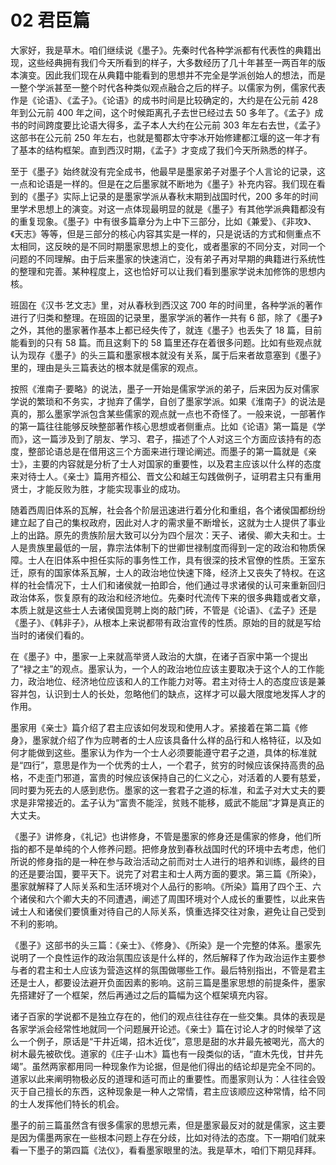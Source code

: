 # 02 君臣篇

<MyVideoBoard :bvidArr="['BV1nZ4y1G7FY']" />

大家好，我是草木。咱们继续说《墨子》。先秦时代各种学派都有代表性的典籍出现，这些经典拥有我们今天所看到的样子，大多数经历了几十年甚至一两百年的版本演变。因此我们现在从典籍中能看到的思想并不完全是学派创始人的想法，而是一整个学派甚至一整个时代各种类似观点融合之后的样子。以儒家为例，儒家代表作是《论语》、《孟子》。《论语》的成书时间是比较确定的，大约是在公元前 428 年到公元前 400 年之间，这个时候距离孔子去世已经过去 50 多年了。《孟子》成书的时间跨度要比论语大得多，孟子本人大约在公元前 303 年左右去世，《孟子》这部书在公元前 250 年左右，也就是蜀郡太守李冰开始修建都江堰的这一年才有了基本的结构框架。直到西汉时期，《孟子》才变成了我们今天所熟悉的样子。

至于《墨子》始终就没有完全成书，他最早是墨家弟子对墨子个人言论的记录，这一点和论语是一样的。但是在之后墨家就不断地为《墨子》补充内容。我们现在看到的《墨子》实际上记录的是墨家学派从春秋末期到战国时代，200 多年的时间里学术思想上的演变。对这一点体现最明显的就是《墨子》有其他学派典籍都没有的重复现象。《墨子》中有很多篇章分为上中下三部分，比如《兼爱》、《非攻》、《天志》等等，但是三部分的核心内容其实是一样的，只是说话的方式和侧重点不太相同，这反映的是不同时期墨家思想上的变化，或者墨家的不同分支，对同一个问题的不同理解。由于后来墨家的快速消亡，没有弟子再对早期的典籍进行系统性的整理和完善。某种程度上，这也恰好可以让我们看到墨家学说未加修饰的思想内核。

班固在《汉书·艺文志》里，对从春秋到西汉这 700 年的时间里，各种学派的著作进行了归类和整理。在班固的记录里，墨家学派的著作一共有 6 部，除了《墨子》之外，其他的墨家著作基本上都已经失传了，就连《墨子》也丢失了 18 篇，目前能看到的只有 58 篇。而且这剩下的 58 篇里还存在着很多问题。比如有些观点就认为现存《墨子》的头三篇和墨家根本就没有关系，属于后来者故意塞到《墨子》里的，理由是头三篇表达的根本就是儒家的观点。

按照《淮南子·要略》的说法，墨子一开始是儒家学派的弟子，后来因为反对儒家学说的繁琐和不务实，才抛弃了儒学，自创了墨家学派。如果《淮南子》的说法是真的，那么墨家学派包含某些儒家的观点就一点也不奇怪了。一般来说，一部著作的第一篇往往能够反映整部著作核心思想或者侧重点。比如《论语》第一篇是《学而》，这一篇涉及到了朋友、学习、君子，描述了个人对这三个方面应该持有的态度，整部论语总是在借用这三个方面来进行理论阐述。而墨子的第一篇就是《亲士》，主要的内容就是分析了士人对国家的重要性，以及君主应该以什么样的态度来对待士人。《亲士》篇用齐桓公、晋文公和越王勾践做例子，证明君主只有重用贤士，才能反败为胜，才能实现事业的成功。

随着西周旧体系的瓦解，社会各个阶层迅速进行着分化和重组，各个诸侯国都纷纷建立起了自己的集权政府，因此对人才的需求量不断增长，这就为士人提供了事业上的出路。原先的贵族阶层大致可以分为四个层次：天子、诸侯、卿大夫和士。士人是贵族里最低的一层，靠宗法体制下的世卿世禄制度而得到一定的政治和物质保障。士人在旧体系中担任实际的事务性工作，具有很深的技术官僚的性质。王室东迁，原有的国家体系瓦解，士人的政治地位快速下降，经济上又丧失了特权。在这样的社会情况下，士人们和诸侯就一拍即合，他们通过寻求诸侯的认可来重新回归政治体系，恢复原有的政治和经济地位。先秦时代流传下来的很多典籍或者文章，本质上就是这些士人去诸侯国竞聘上岗的敲门砖，不管是《论语》、《孟子》还是《墨子》、《韩非子》，从根本上来说都带有政治宣传的性质。原始的目的就是写给当时的诸侯们看的。

在《墨子》中，墨家一上来就高举贤人政治的大旗，在诸子百家中第一个提出了“禄之主”的观点。墨家认为，一个人的政治地位应该主要取决于这个人的工作能力，政治地位、经济地位应该和人的工作能力对等。君主对待士人的态度应该是兼容并包，认识到士人的长处，忽略他们的缺点，这样才可以最大限度地发挥人才的作用。

墨家用《亲士》篇介绍了君主应该如何发现和使用人才。紧接着在第二篇《修身》，墨家就介绍了作为应聘者的士人应该具备什么样的品行和人格特征，以及如何才能做到这些。墨家认为作为一个士人必须要能遵守君子之道，具体的标准就是“四行”，意思是作为一个优秀的士人，一个君子，贫穷的时候应该保持高贵的品格，不走歪门邪道，富贵的时候应该保持自己的仁义之心，对活着的人要有慈爱，同时要为死去的人感到悲伤。墨家的这一套君子之道的标准，和孟子对大丈夫的要求是非常接近的。孟子认为“富贵不能淫，贫贱不能移，威武不能屈”才算是真正的大丈夫。

《墨子》讲修身，《礼记》也讲修身，不管是墨家的修身还是儒家的修身，他们所指的都不是单纯的个人修养问题。把修身放到春秋战国时代的环境中去考虑，他们所说的修身指的是一种在参与政治活动之前而对士人进行的培养和训练，最终的目的还是要治国，要平天下。说完了对君主和士人两方面的要求。第三篇《所染》，墨家就解释了人际关系和生活环境对个人品行的影响。《所染》篇用了四个王、六个诸侯和六个卿大夫的不同遭遇，阐述了周围环境对个人成长的重要性，以此来告诫士人和诸侯们要慎重对待自己的人际关系，慎重选择交往对象，避免让自己受到不利的影响。

《墨子》这部书的头三篇：《亲士》、《修身》、《所染》是一个完整的体系。墨家先说明了一个良性运作的政治氛围应该是什么样的，然后解释了作为政治运作主要参与者的君主和士人应该为营造这样的氛围做哪些工作。最后特别指出，不管是君主还是士人，都要设法避开负面因素的影响。这前三篇是墨家思想的前提条件，墨家先搭建好了一个框架，然后再通过之后的篇幅为这个框架填充内容。

诸子百家的学说都不是独立存在的，他们的观点往往存在一些交集。具体的表现是各家学派会经常性地就同一个问题展开论述。《亲士》篇在讨论人才的时候举了这么一个例子，原话是“干井近竭，招木近伐”，意思是甜的水井最先被喝光，高大的树木最先被砍伐。道家的《庄子·山木》篇也有一段类似的话，“直木先伐，甘井先竭”。虽然两家都用同一种现象作为论据，但是他们得出的结论却是完全不同的。道家以此来阐明物极必反的道理和适可而止的重要性。而墨家则认为：人往往会毁灭于自己擅长的东西，这种现象是一种人之常情，君主应该顺应这种常情，给不同的士人发挥他们特长的机会。

墨子的前三篇虽然含有很多儒家的思想元素，但是墨家最反对的就是儒家，这主要是因为儒墨两家在一些根本问题上存在分歧，比如对待法的态度。下一期咱们就来看一下墨子的第四篇《法仪》，看看墨家眼里的法。我是草木，咱们下期见拜拜。
